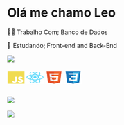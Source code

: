 # Olá me chamo Leo 

👨‍💻 Trabalho Com; Banco de Dados

📖 Estudando; Front-end and Back-End




  <img height="180em" src="https://github-readme-stats.vercel.app/api/top-langs/?username=Leoh41&layout=compact&langs_count=7&theme=dark"/>
</div>

  <div style="display: inline_block"><br>

  <img align="center" alt="Leo-Js" height="30" width="40" src="https://raw.githubusercontent.com/devicons/devicon/master/icons/javascript/javascript-plain.svg">



  <img align="center" alt="Leo-React" height="30" width="40" src="https://raw.githubusercontent.com/devicons/devicon/master/icons/react/react-original.svg">

  <img align="center" alt="Leo-HTML" height="30" width="40" src="https://raw.githubusercontent.com/devicons/devicon/master/icons/html5/html5-original.svg">

  <img align="center" alt="Leo-Node" height="30" width="40" src="https://raw.githubusercontent.com/devicons/devicon/master/icons/css3/css3-original.svg">







</div>
  
  
  
  
  
  ##
 
<div> 
 

  <a href = "mailto: zalooneforever76@gmail.com"><img src="https://img.shields.io/badge/-Gmail-%23333?style=for-the-badge&logo=gmail&logoColor=white" target="_blank"></a>
  
  
  
  
  
  
  
<a href="https://twitter.com/__Leo41__?t=ErU2OpENMGLmbCoROrsrsQ&amp;s=33" target="_blank" rel="nofollow">

<img src="https://img.shields.io/badge/Twitter-1DA1F2?style=for-the-badge&logo=twitter&logoColor=white"  style="max-width: 100%;">

</a>




  
  

  
  
   
